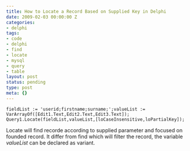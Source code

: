 ```yaml
---
title: How to Locate a Record Based on Supplied Key in Delphi
date: 2009-02-03 00:00:00 Z
categories:
- delphi
tags:
- code
- delphi
- find
- locate
- mysql
- query
- table
layout: post
status: pending
type: post
meta: {}
---
```


```
fieldList := 'userid;firstname;surname;';valueList := VarArrayOf([Edit1.Text,Edit2.Text,Edit3.Text]);
Query1.Locate(fieldList,valueList,[loCaseInsensitive,loPartialKey]);
```

Locate will find recorde according to supplied parameter and focused on founded record. It differ from find which will filter the record, the variable _valueList_ can be declared as variant.

